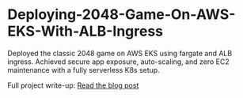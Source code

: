 # Deploying-2048-Game-On-AWS-EKS-With-ALB-Ingress

Deployed the classic 2048 game on AWS EKS using fargate and ALB ingress. Achieved secure app exposure, auto-scaling, and zero EC2 maintenance with a fully serverless K8s setup. 

Full project write-up: [Read the blog post](https://dhyey-project-portfolio.hashnode.dev/deploying-the-classic-2048-game-on-aws-eks-with-alb-ingress)
